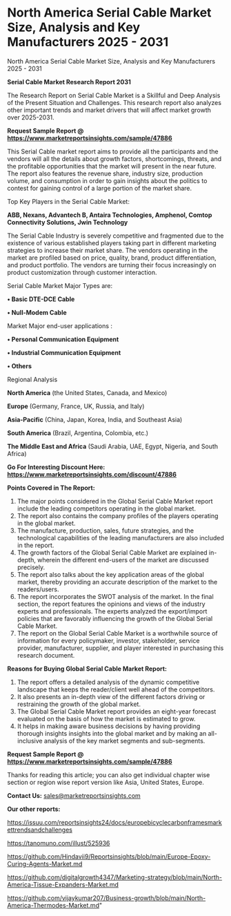 # North America Serial Cable Market Size, Analysis and Key Manufacturers 2025 - 2031
North America Serial Cable Market Size, Analysis and Key Manufacturers 2025 - 2031

<strong>Serial Cable Market Research Report 2031</strong>

The Research Report on Serial Cable Market is a Skillful and Deep Analysis of the Present Situation and Challenges. This research report also analyzes other important trends and market drivers that will affect market growth over 2025-2031.

<strong>Request Sample Report @ <a href=https://www.marketreportsinsights.com/sample/47886>https://www.marketreportsinsights.com/sample/47886</a></strong>

This Serial Cable market report aims to provide all the participants and the vendors will all the details about growth factors, shortcomings, threats, and the profitable opportunities that the market will present in the near future. The report also features the revenue share, industry size, production volume, and consumption in order to gain insights about the politics to contest for gaining control of a large portion of the market share.

Top Key Players in the Serial Cable Market:

<strong>ABB, Nexans, Advantech B, Antaira Technologies, Amphenol, Comtop Connectivity Solutions, Jwin Technology</strong>

The Serial Cable Industry is severely competitive and fragmented due to the existence of various established players taking part in different marketing strategies to increase their market share. The vendors operating in the market are profiled based on price, quality, brand, product differentiation, and product portfolio. The vendors are turning their focus increasingly on product customization through customer interaction.

Serial Cable Market Major Types are:

<strong>•  Basic DTE-DCE Cable

•  Null-Modem Cable</strong>

Market Major end-user applications :

<strong>•  Personal Communication Equipment

•  Industrial Communication Equipment

•  Others</strong>

Regional Analysis

</u><strong><b>North America</b></strong> (the United States, Canada, and Mexico)

<strong><b>Europe </b></strong>(Germany, France, UK, Russia, and Italy)

<strong><b>Asia-Pacific</b></strong> (China, Japan, Korea, India, and Southeast Asia)

<strong><b>South America</b></strong> (Brazil, Argentina, Colombia, etc.)

<strong><b>The Middle East and Africa</b></strong> (Saudi Arabia, UAE, Egypt, Nigeria, and South Africa)

<strong>Go For Interesting Discount Here: <a href=https://www.marketreportsinsights.com/discount/47886>https://www.marketreportsinsights.com/discount/47886</a></strong>

<strong>Points Covered in The Report:</strong>
<ol>
  <li>The major points considered in the Global Serial Cable Market report include the leading competitors operating in the global market.</li>
  <li>The report also contains the company profiles of the players operating in the global market.</li>
  <li>The manufacture, production, sales, future strategies, and the technological capabilities of the leading manufacturers are also included in the report.</li>
  <li>The growth factors of the Global Serial Cable Market are explained in-depth, wherein the different end-users of the market are discussed precisely.</li>
  <li>The report also talks about the key application areas of the global market, thereby providing an accurate description of the market to the readers/users.</li>
  <li>The report incorporates the SWOT analysis of the market. In the final section, the report features the opinions and views of the industry experts and professionals. The experts analyzed the export/import policies that are favorably influencing the growth of the Global Serial Cable Market.</li>
  <li>The report on the Global Serial Cable Market is a worthwhile source of information for every policymaker, investor, stakeholder, service provider, manufacturer, supplier, and player interested in purchasing this research document.</li>
</ol>
<strong>Reasons for Buying Global Serial Cable Market Report:</strong>

<ol>
  <li>The report offers a detailed analysis of the dynamic competitive landscape that keeps the reader/client well ahead of the competitors.</li>
  <li>It also presents an in-depth view of the different factors driving or restraining the growth of the global market.</li>
  <li>The Global Serial Cable Market report provides an eight-year forecast evaluated on the basis of how the market is estimated to grow.</li>
  <li>It helps in making aware business decisions by having providing thorough insights insights into the global market and by making an all-inclusive analysis of the key market segments and sub-segments.</li>
</ol>
<strong>Request Sample Report @ <a href=https://www.marketreportsinsights.com/sample/47886>https://www.marketreportsinsights.com/sample/47886</a></strong>


Thanks for reading this article; you can also get individual chapter wise section or region wise report version like Asia, United States, Europe.

<strong>Contact Us:</strong>
sales@marketreportsinsights.com

<strong>Our other reports:</strong>

<a href=https://issuu.com/reportsinsights24/docs/europebicyclecarbonframesmarkettrendsandchallenges>https://issuu.com/reportsinsights24/docs/europebicyclecarbonframesmarkettrendsandchallenges</a>

<a href=https://tanomuno.com/illust/525936>https://tanomuno.com/illust/525936</a>

<a href=https://github.com/Hindavii9/Reportsinsights/blob/main/Europe-Epoxy-Curing-Agents-Market.md>https://github.com/Hindavii9/Reportsinsights/blob/main/Europe-Epoxy-Curing-Agents-Market.md</a>

<a href=https://github.com/digitalgrowth4347/Marketing-strategy/blob/main/North-America-Tissue-Expanders-Market.md>https://github.com/digitalgrowth4347/Marketing-strategy/blob/main/North-America-Tissue-Expanders-Market.md</a>

<a href=https://github.com/vijaykumar207/Business-growth/blob/main/North-America-Thermodes-Market.md>https://github.com/vijaykumar207/Business-growth/blob/main/North-America-Thermodes-Market.md</a>"
